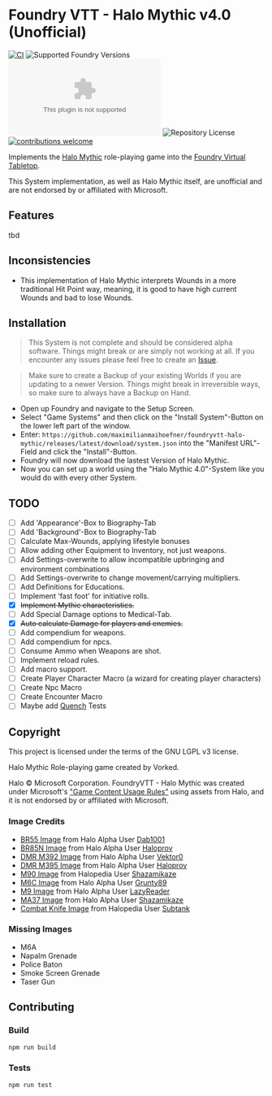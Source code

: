 # Foundry VTT - Halo Mythic v4.0 (Unofficial)
[![CI](https://github.com/maximilianmaihoefner/foundryvtt-halo-mythic/actions/workflows/ci.yml/badge.svg)](https://github.com/maximilianmaihoefner/foundryvtt-halo-mythic/actions/workflows/ci.yml)
![Supported Foundry Versions](https://img.shields.io/endpoint?url=https://foundryshields.com/version?url=https://raw.githubusercontent.com/maximilianmaihoefner/foundryvtt-halo-mythic/main/src/system.json)
![Latest Release Download Count](https://img.shields.io/github/downloads/maximilianmaihoefner/foundryvtt-halo-mythic/latest/mythic.zip)
![Repository License](https://img.shields.io/github/license/maximilianmaihoefner/foundryvtt-halo-mythic)
[![contributions welcome](https://img.shields.io/badge/contributions-welcome-brightgreen.svg?style=flat)](https://github.com/maximilianmaihoefner/foundryvtt-halo-mythic/issues)

Implements the [Halo Mythic](https://www.reddit.com/r/HaloMythic/) role-playing game into the [Foundry Virtual Tabletop](https://foundryvtt.com).

This System implementation, as well as Halo Mythic itself, are unofficial and are not endorsed by or affiliated with Microsoft.

## Features
tbd

## Inconsistencies
- This implementation of Halo Mythic interprets Wounds in a more traditional Hit Point way, meaning, it is
  good to have high current Wounds and bad to lose Wounds.

## Installation

> This System is not complete and should be considered alpha software.
  Things might break or are simply not working at all. If you encounter any issues please
  feel free to create an [Issue](https://github.com/maximilianmaihoefner/foundryvtt-halo-mythic/issues/new/choose).

> Make sure to create a Backup of your existing Worlds if you are updating to a newer Version.
  Things might break in irreversible ways, so make sure to always have a Backup on Hand.

- Open up Foundry and navigate to the Setup Screen.
- Select "Game Systems" and then click on the "Install System"-Button on the lower left part of the window.
- Enter: `https://github.com/maximilianmaihoefner/foundryvtt-halo-mythic/releases/latest/download/system.json`
  into the "Manifest URL"-Field and click the "Install"-Button.
- Foundry will now download the lastest Version of Halo Mythic.
- Now you can set up a world using the "Halo Mythic 4.0"-System like you would do with every other System.

## TODO
- [ ] Add 'Appearance'-Box to Biography-Tab
- [ ] Add 'Background'-Box to Biography-Tab
- [ ] Calculate Max-Wounds, applying lifestyle bonuses
- [ ] Allow adding other Equipment to Inventory, not just weapons.
- [ ] Add Settings-overwrite to allow incompatible upbringing and environment combinations
- [ ] Add Settings-overwrite to change movement/carrying multipliers.
- [ ] Add Definitions for Educations.
- [ ] Implement 'fast foot' for initiative rolls.
- [X] ~~Implement Mythic characteristics.~~
- [ ] Add Special Damage options to Medical-Tab.
- [X] ~~Auto calculate Damage for players and enemies.~~
- [ ] Add compendium for weapons.
- [ ] Add compendium for npcs.
- [ ] Consume Ammo when Weapons are shot.
- [ ] Implement reload rules.
- [ ] Add macro support.
- [ ] Create Player Character Macro (a wizard for creating player characters)
- [ ] Create Npc Macro
- [ ] Create Encounter Macro
- [ ] Maybe add [Quench](https://github.com/schultzcole/FVTT-Quench) Tests

## Copyright
This project is licensed under the terms of the GNU LGPL v3 license.

Halo Mythic Role-playing game created by Vorked.

Halo © Microsoft Corporation. FoundryVTT - Halo Mythic was created under Microsoft's
["Game Content Usage Rules"](https://www.xbox.com/en-US/developers/rules)
using assets from Halo, and it is not endorsed by or affiliated with Microsoft.

### Image Credits
- [BR55 Image](https://halo.fandom.com/wiki/BR55_Service_Rifle?file=H5G_Render_BR55_Service_Rifle.png) from Halo Alpha User [Dab1001](https://halo.fandom.com/wiki/User:Dab1001)
- [BR85N Image](https://halo.fandom.com/wiki/BR85N_Service_Rifle?file=H5G_Render_BattleRifle.png) from Halo Alpha User [Haloprov](https://halo.fandom.com/wiki/User:Haloprov)
- [DMR M392 Image](https://halo.fandom.com/wiki/M392_Designated_Marksman_Rifle?file=HReach-M392-DMR-Profile.png) from Halo Alpha User [Vektor0](https://halo.fandom.com/wiki/User:Vektor0)
- [DMR M395 Image](https://halo.fandom.com/wiki/M395_Designated_Marksman_Rifle?file=H4-M395DMR-SideRender.png) from Halo Alpha User [Haloprov](https://halo.fandom.com/wiki/User:Haloprov)
- [M90 Image](https://www.halopedia.org/File:H3-M90-Shotgun-Side.png) from Halopedia User [Shazamikaze](https://www.halopedia.org/User:Shazamikaze)
- [M6C Image](https://halo.fandom.com/wiki/M6C_Personal_Defense_Weapon_System?file=H2A_Render_M6C.png) from Halo Alpha User [Grunty89](https://halo.fandom.com/wiki/User:Grunty89)
- [M9 Image](https://halo.fandom.com/wiki/M9_High-Explosive_Dual-Purpose_grenade?file=H2A_M9Frag.png) from Halo Alpha User [LazyReader](https://halo.fandom.com/wiki/User:LazyReader)
- [MA37 Image](https://halo.fandom.com/wiki/MA37_Individual_Combat_Weapon_System?file=HaloReach_-_MA37.png) from Halo Alpha User [Shazamikaze](https://www.halopedia.org/User:Shazamikaze)
- [Combat Knife Image](https://www.halopedia.org/File:Combat_Knife.png) from Halopedia User [Subtank](https://www.halopedia.org/User:Subtank)

### Missing Images
- M6A
- Napalm Grenade
- Police Baton
- Smoke Screen Grenade
- Taser Gun

## Contributing

### Build
```bash
npm run build
```

### Tests
```bash
npm run test
```
